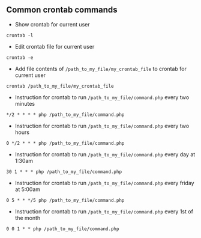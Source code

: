 ## Common crontab commands
- Show crontab for current user
```
crontab -l
```

- Edit crontab file for current user
```
crontab -e
```

- Add file contents of `/path_to_my_file/my_crontab_file` to crontab for current user
```
crontab /path_to_my_file/my_crontab_file
```

- Instruction for crontab to run `/path_to_my_file/command.php` every two minutes
```
*/2 * * * * php /path_to_my_file/command.php
```

- Instruction for crontab to run `/path_to_my_file/command.php` every two hours
```
0 */2 * * * php /path_to_my_file/command.php
```

- Instruction for crontab to run `/path_to_my_file/command.php` every day at 1:30am
```
30 1 * * * php /path_to_my_file/command.php
```

- Instruction for crontab to run `/path_to_my_file/command.php` every friday at 5:00am
```
0 5 * * */5 php /path_to_my_file/command.php
```

- Instruction for crontab to run `/path_to_my_file/command.php` every 1st of the month
```
0 0 1 * * php /path_to_my_file/command.php
```
